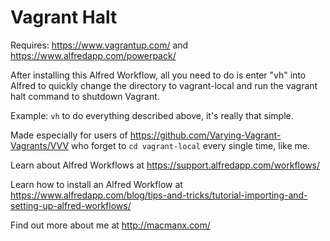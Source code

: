 Vagrant Halt
================

Requires: https://www.vagrantup.com/ and https://www.alfredapp.com/powerpack/

After installing this Alfred Workflow, all you need to do is enter "vh" into Alfred to quickly change the directory to vagrant-local and run the vagrant halt command to shutdown Vagrant.

Example: `vh` to do everything described above, it's really that simple.

Made especially for users of https://github.com/Varying-Vagrant-Vagrants/VVV who forget to `cd vagrant-local` every single time, like me.

Learn about Alfred Workflows at https://support.alfredapp.com/workflows/

Learn how to install an Alfred Workflow at https://www.alfredapp.com/blog/tips-and-tricks/tutorial-importing-and-setting-up-alfred-workflows/

Find out more about me at http://macmanx.com/